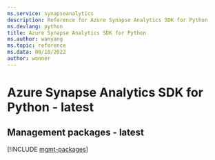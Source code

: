 ```yaml
---
ms.service: synapseanalytics
description: Reference for Azure Synapse Analytics SDK for Python
ms.devlang: python
title: Azure Synapse Analytics SDK for Python
ms.author: wanyang
ms.topic: reference
ms.data: 08/18/2022
author: wonner
---
```

# Azure Synapse Analytics SDK for Python - latest

## Management packages - latest
[!INCLUDE [mgmt-packages](synapse-analytics-mgmt-index.md)]